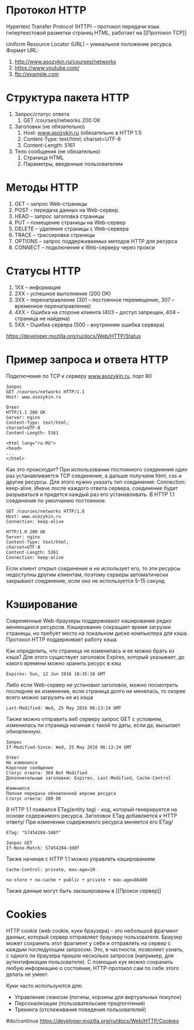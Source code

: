 # Протокол HTTP
Hypertext Transfer Protocol (HTTP) – протокол передачи язык гипертекстовой разметки страниц HTML, работает на [[Протокол TCP]]

Uniform Resource Locator (URL) – уникальное положение ресурса. Формат URL: 
1. http://www.asozykin.ru/courses/networks
2. https://www.youtube.com/
3. ftp://example.com

# Структура пакета HTTP
1. Запрос/статус ответа
	1. GET /courses/networks 200 ОК 
2. Заголовки (не обязательно)
	1. Host: www.asozykin.ru (обязательно в HTTP 1.1)
	2. Content-Type: text/html; charset=UTF-8
	3. Content-Length: 5161 
3. Тело сообщения (не обязательно) 
	1. Страница HTML 
	2. Параметры, введенные пользователем

# Методы HTTP
1. GET – запрос Web-страницы 
2. POST – передача данных на Web-сервер. 
3. HEAD – запрос заголовка страницы 
4. PUT – помещение страницы на Web-сервер 
5. DELETE – удаление страницы с Web-сервера 
6. TRACE – трассировка страницы 
7. OPTIONS – запрос поддерживаемых методов HTTP для ресурса 
8. CONNECT – подключение к Web-серверу через прокси


# Статусы HTTP
1. 1XX – информация 
2. 2XX – успешное выполнение (200 ОК) 
3. 3ХХ – перенаправление (301 – постоянное перемещение, 307 – временное перенаправление) 
4. 4ХХ – Ошибка на стороне клиента (403 – доступ запрещен, 404 – страница не найдена) 
5. 5ХХ – Ошибка сервера (500 – внутренняя ошибка сервера)

https://developer.mozilla.org/ru/docs/Web/HTTP/Status

# Пример запроса и ответа HTTP
Подключение по TCP к серверу www.asozykin.ru, порт 80 

```
Запрос
GET /courses/networks HTTP/1.1 
Host: www.asozykin.ru

Ответ
HTTP/1.1 200 OK 
Server: nginx 
Content-Type: text/html; 
charset=UTF-8 
Content-Length: 5161

<html lang="ru-RU">
<head>
...
</html>
```

Как это происходит? При использовании постоянного соединения один раз устанавливается TCP соединение, а дальше получаем html, css и другие ресурсы. Для этого нужно указать тип соединения: Connection: keep-alive. Иначе после каждого ответа сервера, соединение будет разрываться и придется каждый раз его устанавливать. В HTTP 1.1 соединения по умолчанию постоянное.

```
GET /courses/networks HTTP/1.0 
Host: www.asozykin.ru 
Connection: keep-alive

HTTP/1.0 200 OK 
Server: nginx 
Content-Type: text/html; 
charset=UTF-8 
Content-Length: 5161 
Connection: keep-alive
```

Если клиент открыл соединение и не использует его, то эти ресурсы недоступны другим клиентам, поэтому серверы автоматически закрывают соединение, если оно не используется 5-15 секунд

# Кэширование
Современные Web-браузеры поддерживают кэширование редко меняющихся ресурсов. Кэширование сокращает время загрузки страницы, но требует место на локальном диске компьютера для кэша. Протокол HTTP поддерживает работу кэша.

Как определить, что страница не изменилась и ее можно брать из кэша? Для этого существует заголовок Expires, который указывает, до какого времени можно хранить ресурс в кэш
```
Expires: Sun, 12 Jun 2016 10:35:18 GMT
```

Либо если Web-сервер не установил заголовок, можно посмотреть последнее ее изменение, если страница долго не менялась, то скорее всего можно загрузить ее из кэша
```
Last-Modified: Wed, 25 May 2016 06:13:24 GMT
```

Также можно отправить веб серверу запрос GET с условием, изменилась ли страница начиная с такой то даты, если да, высылает обновленную.
```
Запрос
If-Modified-Since: Wed, 25 May 2016 06:13:24 GMT

Ответ
Не изменился
Короткое сообщение
Статус ответа: 304 Not Modified
Дополнительные заголовки: Expires, Last-Modified, Cache-Control

Изменился
Полная передача обновленной версии ресурса
Статус ответа: 200 ОК
```

В HTTP 1.1 появился ETag(entity tag) - код, который генерируется на основе содержимого ресурса. Заголовок ETag добавляется к HTTP ответу/ При изменении содержимого ресурса меняется его ETag/
```
ETag: "57454284-3d8f"

Запрос GET
If-None-Match: 57454284-3d8f
```

Также начиная с HTTP 1.1 можно управлять кэшированием
```
Cache-Control: private, max-age=10

no-store • no-cache • public • private • max-age=86400
```

Также данные могут быть закэшированы в [[Прокси сервер]]

# Cookies
HTTP cookie (web cookie, куки браузера) - это небольшой фрагмент данных, который сервер отправляет браузеру пользователя. Браузер может сохранить этот фрагмент у себя и отправлять на сервер с каждым последующим запросом. Это, в частности, позволяет узнать, с одного ли браузера пришли несколько запросов (например, для аутентификации пользователя). С помощью кук можно сохранить любую информацию о состоянии, HTTP-протокол сам по себе этого делать не умеет.

Куки часто используются для:
-   Управления сеансом (логины, корзины для виртуальных покупок)
-   Персонализации (пользовательские предпочтения)
-   Трекинга (отслеживания поведения пользователей)

#do/continue https://developer.mozilla.org/ru/docs/Web/HTTP/Cookies